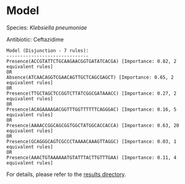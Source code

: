 
# Model

Species: *Klebsiella pneumoniae*

Antibiotic: Ceftazidime

```
Model (Disjunction - 7 rules):
------------------------------
Presence(ACCGTATTCTGCAAGAACGGTGATATCACGA) [Importance: 0.82, 2 equivalent rules]
OR
Absence(ATCAACAGGTCGAACAGTTGCTCAGCGAGCT) [Importance: 0.65, 2 equivalent rules]
OR
Presence(TTGCTAGCTCCGGTCTTATCGGCGATAAACC) [Importance: 0.27, 2 equivalent rules]
OR
Presence(ACAGAAAAGACGGTTTGGTTTTTTCAGGGAC) [Importance: 0.16, 5 equivalent rules]
OR
Presence(AAAACCGGCAGCGGTGGCTATGGCACCACCA) [Importance: 0.63, 20 equivalent rules]
OR
Presence(GCAGGGCAGTCGCCCTAAAACAAAGTTAGGC) [Importance: 0.03, 1 equivalent rules]
OR
Presence(AAACTGTAAAAAATGTATTTACTTGTTTGAA) [Importance: 0.11, 4 equivalent rules]

```

For details, please refer to the [results directory](../../../../../results/scm_b/klebsiella%20pneumoniae/ceftazidime/repeat_7/).

